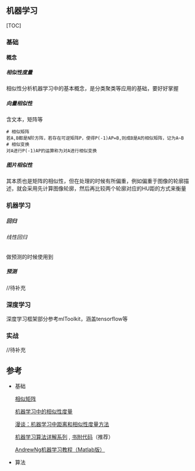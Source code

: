 ## 机器学习

[TOC]

### 基础

#### 概念

##### 相似性度量

相似性分析机器学习中的基本概念，是分类聚类等应用的基础，要好好掌握

##### 向量相似性

含文本，矩阵等

```
# 相似矩阵
若A,B都是N阶方阵，若存在可逆矩阵P，使得P(-1)AP=B,则成B是A的相似矩阵，记为A~B
# 相似变换
对A进行P(-1)AP的运算称为对A进行相似变换
```

##### 图片相似性

其本质也是矩阵的相似性，但在处理的时候有所偏重，例如偏重于图像的轮廓描述，就会采用先计算图像轮廓，然后再比较两个轮廓对应的HU距的方式来衡量

### 机器学习

##### 回归

###### 线性回归

做预测的时候使用到

##### 预测

//待补充

### 深度学习

深度学习框架部分参考mlToolkit，涵盖tensorflow等

### 实战

//待补充

## 参考

- 基础

  [相似矩阵](http://dec3.jlu.edu.cn/webcourse/t000022/teach/chapter5/5_3.htm)

  [机器学习中的相似性度量](http://www.cnblogs.com/chaosimple/archive/2013/06/28/3160839.html)

  [漫谈：机器学习中距离和相似性度量方法](http://www.tuicool.com/articles/JJfMBfV)

  [机器学习算法详解系列](http://blog.csdn.net/suipingsp/article/category/2749113)  , [书附代码](https://github.com/Aidan-zhang?utf8=%E2%9C%93&tab=repositories&q=&type=&language=python)（推荐）

  [AndrewNg机器学习教程（Matlab版）](http://openclassroom.stanford.edu/MainFolder/CoursePage.php?course=DeepLearning)

- 算法

  ​







